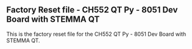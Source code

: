 ## Factory Reset file - CH552 QT Py - 8051 Dev Board with STEMMA QT

This is the factory reset file for the CH552 QT Py - 8051 Dev Board with STEMMA QT.